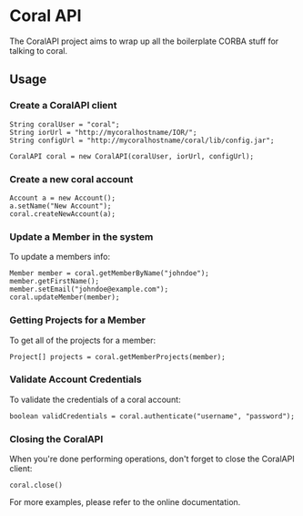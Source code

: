 Coral API
=========

The CoralAPI project aims to wrap up all the boilerplate CORBA stuff for talking to coral.
    
Usage
-----

### Create a CoralAPI client

```
String coralUser = "coral";
String iorUrl = "http://mycoralhostname/IOR/";
String configUrl = "http://mycoralhostname/coral/lib/config.jar";

CoralAPI coral = new CoralAPI(coralUser, iorUrl, configUrl);
```

### Create a new coral account

```
Account a = new Account();
a.setName("New Account");
coral.createNewAccount(a);
```
### Update a Member in the system
To update a members info:

```
Member member = coral.getMemberByName("johndoe");
member.getFirstName();
member.setEmail("johndoe@example.com");
coral.updateMember(member);
```

### Getting Projects for a Member
To get all of the projects for a member:

```
Project[] projects = coral.getMemberProjects(member);
```

### Validate Account Credentials
To validate the credentials of a coral account:

```
boolean validCredentials = coral.authenticate("username", "password");
```

### Closing the CoralAPI
When you're done performing operations, don't forget to close the CoralAPI
client:

```
coral.close()
```

For more examples, please refer to the online documentation.